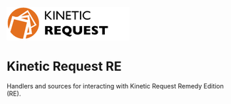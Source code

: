 ![Source Icon](thumbnail.png)
# Kinetic Request RE
Handlers and sources for interacting with Kinetic Request Remedy Edition (RE).
